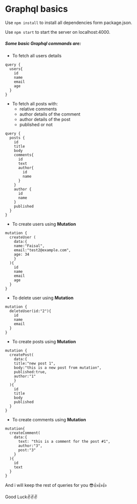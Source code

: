 # Graphql basics

Use `npm install` to install all dependencies form package.json.

Use `npm start` to  start the server on localhost:4000.

##### Some basic Graphql commands are:

* To fetch all users details
```
query {
  users{
    id
    name
    email
    age
  }
}
```
* To fetch all posts with:
     - relative comments
     - author details of the comment
     - author details of the post
     - published or not
```
query {
  posts {
    id
    title
    body
    comments{
      id
      text
      author{
        id
        name
      }
    }
    author {
      id
      name
    }
    published
  }
} 
```
* To create users using **Mutation**
```
mutation {
  createUser (
    data:{
    name:"Faisal",
    email:"test2@example.com",
    age: 34
    }
  ){
    id
    name
    email
    age
  }
}
```
* To delete user using **Mutation**
```
mutation {
  deleteUser(id:"2"){
    id
    name
    email
  }
}
```
* To create posts using **Mutation**
```
mutation {
  createPost(
    data:{
    title:"new post 1", 
    body:"this is a new post from mutation",
    published:true,
    author:"1"
    }
  ){
    id
    title
    body
    published
  }
}
```
* To create comments using **Mutation**
```
mutation{
  createComment(
    data:{
      text: "this is a comment for the post #1",
      author:"3",
      post:"3"
    }
  ){
    id
    text
  }
}
```
And i will keep the rest of queries for you :sunglasses::thumbsup::thumbsup::thumbsup:

Good Luck:v::v::v: